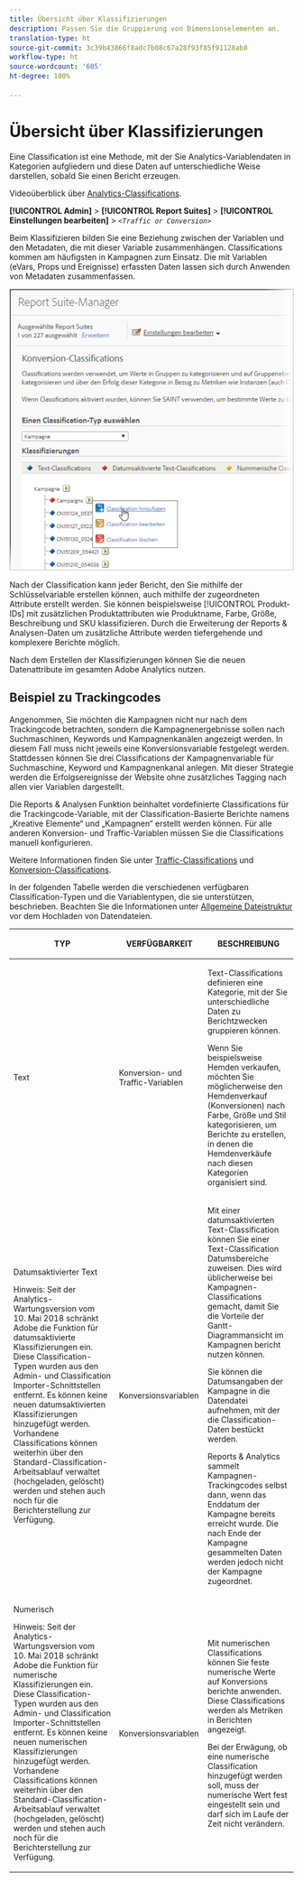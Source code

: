 ```yaml
---
title: Übersicht über Klassifizierungen
description: Passen Sie die Gruppierung von Dimensionselementen an.
translation-type: ht
source-git-commit: 3c39b43866f8adc7b08c67a28f93f85f91128ab8
workflow-type: ht
source-wordcount: '605'
ht-degree: 100%

---
```



# Übersicht über Klassifizierungen

Eine Classification ist eine Methode, mit der Sie Analytics-Variablendaten in Kategorien aufgliedern und diese Daten auf unterschiedliche Weise darstellen, sobald Sie einen Bericht erzeugen.

Videoüberblick über [Analytics-Classifications](https://video.tv.adobe.com/v/16853/?captions=ger).

**[!UICONTROL Admin]** > **[!UICONTROL Report Suites]** > **[!UICONTROL Einstellungen bearbeiten]** > *`<Traffic or Conversion>`*

Beim Klassifizieren bilden Sie eine Beziehung zwischen der Variablen und den Metadaten, die mit dieser Variable zusammenhängen. Classifications kommen am häufigsten in Kampagnen zum Einsatz. Die mit Variablen (eVars, Props und Ereignisse) erfassten Daten lassen sich durch Anwenden von Metadaten zusammenfassen.

![Schritt-Info](assets/sub_class_create.png)

Nach der Classification kann jeder Bericht, den Sie mithilfe der Schlüsselvariable erstellen können, auch mithilfe der zugeordneten Attribute erstellt werden. Sie können beispielsweise [!UICONTROL Produkt-IDs] mit zusätzlichen Produktattributen wie Produktname, Farbe, Größe, Beschreibung und SKU klassifizieren. Durch die Erweiterung der Reports &amp; Analysen-Daten um zusätzliche Attribute werden tiefergehende und komplexere Berichte möglich.

Nach dem Erstellen der Klassifizierungen können Sie die neuen Datenattribute im gesamten Adobe Analytics nutzen.

## Beispiel zu Trackingcodes

Angenommen, Sie möchten die Kampagnen nicht nur nach dem Trackingcode betrachten, sondern die Kampagnenergebnisse sollen nach Suchmaschinen, Keywords und Kampagnenkanälen angezeigt werden. In diesem Fall muss nicht jeweils eine Konversionsvariable festgelegt werden. Stattdessen können Sie drei Classifications der Kampagnenvariable für Suchmaschine, Keyword und Kampagnenkanal anlegen. Mit dieser Strategie werden die Erfolgsereignisse der Website ohne zusätzliches Tagging nach allen vier Variablen dargestellt.

Die Reports &amp; Analysen Funktion beinhaltet vordefinierte Classifications für die Trackingcode-Variable, mit der Classification-Basierte Berichte namens „Kreative Elemente“ und „Kampagnen“ erstellt werden können. Für alle anderen Konversion- und Traffic-Variablen müssen Sie die Classifications manuell konfigurieren.

Weitere Informationen finden Sie unter [Traffic-Classifications](/help/admin/admin/c-traffic-variables/traffic-classifications.md) und [Konversion-Classifications](https://docs.adobe.com/content/help/de-DE/analytics/admin/admin-tools/conversion-variables/conversion-classifications.html).

In der folgenden Tabelle werden die verschiedenen verfügbaren Classification-Typen und die Variablentypen, die sie unterstützen, beschrieben. Beachten Sie die Informationen unter  [Allgemeine Dateistruktur](/help/components/classifications/importer/c-saint-data-files.md) vor dem Hochladen von Datendateien.

<table id="table_279728C28D9C40EE832ACC9F211B5F17"> 
 <thead> 
  <tr> 
   <th colname="col1" class="entry"> <p>TYP </p> </th> 
   <th colname="col2" class="entry"> <p>VERFÜGBARKEIT </p> </th> 
   <th colname="col3" class="entry"> <p>BESCHREIBUNG </p> </th> 
  </tr> 
 </thead>
 <tbody> 
  <tr> 
   <td colname="col1"> <p> <span class="wintitle"> Text</span> </p> </td> 
   <td colname="col2"> <p>Konversion- und Traffic-Variablen </p> </td> 
   <td colname="col3"> <p>Text-Classifications definieren eine Kategorie, mit der Sie unterschiedliche Daten zu Berichtzwecken gruppieren können. </p> <p>Wenn Sie beispielsweise Hemden verkaufen, möchten Sie möglicherweise den Hemdenverkauf (Konversionen) nach Farbe, Größe und Stil kategorisieren, um Berichte zu erstellen, in denen die Hemdenverkäufe nach diesen Kategorien organisiert sind. </p> </td> 
  </tr> 
  <tr> 
   <td colname="col1"> <p> <span class="wintitle"> Datumsaktivierter Text</span> </p> <p>Hinweis: Seit der Analytics-Wartungsversion vom 10. Mai 2018 schränkt Adobe die Funktion für datumsaktivierte Klassifizierungen ein. Diese Classification-Typen wurden aus den Admin- und Classification Importer-Schnittstellen entfernt. Es können keine neuen datumsaktivierten Klassifizierungen hinzugefügt werden. Vorhandene Classifications können weiterhin über den Standard-Classification-Arbeitsablauf verwaltet (hochgeladen, gelöscht) werden und stehen auch noch für die Berichterstellung zur Verfügung. </p> </td> 
   <td colname="col2"> <p>Konversionsvariablen </p> </td> 
   <td colname="col3"> <p>Mit einer datumsaktivierten Text-Classification können Sie einer Text-Classification Datumsbereiche zuweisen. Dies wird üblicherweise bei Kampagnen-Classifications gemacht, damit Sie die Vorteile der Gantt-Diagrammansicht im <span class="wintitle">Kampagnen</span> bericht nutzen können. </p> <p>Sie können die Datumsangaben der Kampagne in die Datendatei aufnehmen, mit der die Classification-Daten bestückt werden. </p> <p>Reports &amp; Analytics sammelt Kampagnen-Trackingcodes selbst dann, wenn das Enddatum der Kampagne bereits erreicht wurde. Die nach Ende der Kampagne gesammelten Daten werden jedoch nicht der Kampagne zugeordnet. </p> </td> 
  </tr> 
  <tr> 
   <td colname="col1"> <p> <span class="wintitle"> Numerisch</span> <p>Hinweis: Seit der Analytics-Wartungsversion vom 10. Mai 2018 schränkt Adobe die Funktion für numerische Klassifizierungen ein. Diese Classification-Typen wurden aus den Admin- und Classification Importer-Schnittstellen entfernt. Es können keine neuen numerischen Klassifizierungen hinzugefügt werden. Vorhandene Classifications können weiterhin über den Standard-Classification-Arbeitsablauf verwaltet (hochgeladen, gelöscht) werden und stehen auch noch für die Berichterstellung zur Verfügung. </p> </p> </td> 
   <td colname="col2"> <p>Konversionsvariablen </p> </td> 
   <td colname="col3"> <p>Mit numerischen Classifications können Sie feste numerische Werte auf <span class="wintitle">Konversions</span> berichte anwenden. Diese Classifications werden als Metriken in Berichten angezeigt. </p> <p>Bei der Erwägung, ob eine <span class="wintitle">numerische</span> Classification hinzugefügt werden soll, muss der numerische Wert fest eingestellt sein und darf sich im Laufe der Zeit nicht verändern. </p> </td> 
  </tr> 
 </tbody> 
</table>

